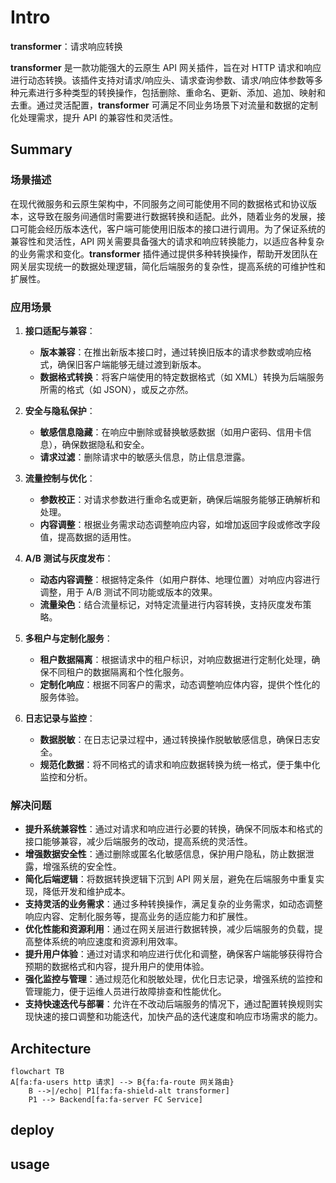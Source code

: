 # Intro
**transformer**：请求响应转换

**transformer** 是一款功能强大的云原生 API 网关插件，旨在对 HTTP 请求和响应进行动态转换。该插件支持对请求/响应头、请求查询参数、请求/响应体参数等多种元素进行多种类型的转换操作，包括删除、重命名、更新、添加、追加、映射和去重。通过灵活配置，**transformer** 可满足不同业务场景下对流量和数据的定制化处理需求，提升 API 的兼容性和灵活性。

## Summary

### 场景描述
在现代微服务和云原生架构中，不同服务之间可能使用不同的数据格式和协议版本，这导致在服务间通信时需要进行数据转换和适配。此外，随着业务的发展，接口可能会经历版本迭代，客户端可能使用旧版本的接口进行调用。为了保证系统的兼容性和灵活性，API 网关需要具备强大的请求和响应转换能力，以适应各种复杂的业务需求和变化。**transformer** 插件通过提供多种转换操作，帮助开发团队在网关层实现统一的数据处理逻辑，简化后端服务的复杂性，提高系统的可维护性和扩展性。

### 应用场景
1. **接口适配与兼容**：
   - **版本兼容**：在推出新版本接口时，通过转换旧版本的请求参数或响应格式，确保旧客户端能够无缝过渡到新版本。
   - **数据格式转换**：将客户端使用的特定数据格式（如 XML）转换为后端服务所需的格式（如 JSON），或反之亦然。

2. **安全与隐私保护**：
   - **敏感信息隐藏**：在响应中删除或替换敏感数据（如用户密码、信用卡信息），确保数据隐私和安全。
   - **请求过滤**：删除请求中的敏感头信息，防止信息泄露。

3. **流量控制与优化**：
   - **参数校正**：对请求参数进行重命名或更新，确保后端服务能够正确解析和处理。
   - **内容调整**：根据业务需求动态调整响应内容，如增加返回字段或修改字段值，提高数据的适用性。

4. **A/B 测试与灰度发布**：
   - **动态内容调整**：根据特定条件（如用户群体、地理位置）对响应内容进行调整，用于 A/B 测试不同功能或版本的效果。
   - **流量染色**：结合流量标记，对特定流量进行内容转换，支持灰度发布策略。

5. **多租户与定制化服务**：
   - **租户数据隔离**：根据请求中的租户标识，对响应数据进行定制化处理，确保不同租户的数据隔离和个性化服务。
   - **定制化响应**：根据不同客户的需求，动态调整响应体内容，提供个性化的服务体验。

6. **日志记录与监控**：
   - **数据脱敏**：在日志记录过程中，通过转换操作脱敏敏感信息，确保日志安全。
   - **规范化数据**：将不同格式的请求和响应数据转换为统一格式，便于集中化监控和分析。

### 解决问题
- **提升系统兼容性**：通过对请求和响应进行必要的转换，确保不同版本和格式的接口能够兼容，减少后端服务的改动，提高系统的灵活性。
- **增强数据安全性**：通过删除或匿名化敏感信息，保护用户隐私，防止数据泄露，增强系统的安全性。
- **简化后端逻辑**：将数据转换逻辑下沉到 API 网关层，避免在后端服务中重复实现，降低开发和维护成本。
- **支持灵活的业务需求**：通过多种转换操作，满足复杂的业务需求，如动态调整响应内容、定制化服务等，提高业务的适应能力和扩展性。
- **优化性能和资源利用**：通过在网关层进行数据转换，减少后端服务的负载，提高整体系统的响应速度和资源利用效率。
- **提升用户体验**：通过对请求和响应进行优化和调整，确保客户端能够获得符合预期的数据格式和内容，提升用户的使用体验。
- **强化监控与管理**：通过规范化和脱敏处理，优化日志记录，增强系统的监控和管理能力，便于运维人员进行故障排查和性能优化。
- **支持快速迭代与部署**：允许在不改动后端服务的情况下，通过配置转换规则实现快速的接口调整和功能迭代，加快产品的迭代速度和响应市场需求的能力。


## Architecture
```mermaid
flowchart TB
A[fa:fa-users http 请求] --> B{fa:fa-route 网关路由}
	B -->|/echo| P1[fa:fa-shield-alt transformer]
	P1 --> Backend[fa:fa-server FC Service]
```
## deploy

## usage